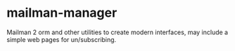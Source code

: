 mailman-manager
===============

Mailman 2 orm and other utilities to create modern interfaces, may include a simple web pages for un/subscribing.
